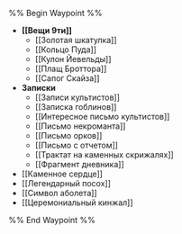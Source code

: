 %% Begin Waypoint %%
- **[[Вещи 9ти]]**
	- [[Золотая шкатулка]]
	- [[Кольцо Пуда]]
	- [[Кулон Йевельды]]
	- [[Плащ Броттора]]
	- [[Сапог Скайза]]
- **Записки**
	- [[Записи культистов]]
	- [[Записка гоблинов]]
	- [[Интересное письмо культистов]]
	- [[Письмо некроманта]]
	- [[Письмо орков]]
	- [[Письмо с отчетом]]
	- [[Трактат на каменных скрижалях]]
	- [[Фрагмент дневника]]
- [[Каменное сердце]]
- [[Легендарный посох]]
- [[Символ аболета]]
- [[Церемониальный кинжал]]

%% End Waypoint %%
